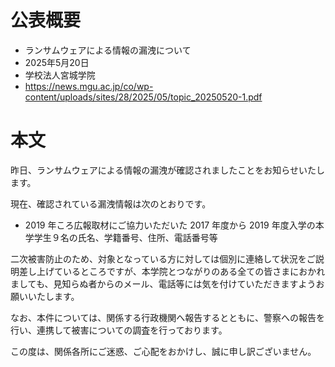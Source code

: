 # 公表概要
- ランサムウェアによる情報の漏洩について
- 2025年5月20日
- 学校法人宮城学院
- https://news.mgu.ac.jp/co/wp-content/uploads/sites/28/2025/05/topic_20250520-1.pdf

# 本文
昨⽇、ランサムウェアによる情報の漏洩が確認されましたことをお知らせいたします。

現在、確認されている漏洩情報は次のとおりです。

- 2019 年ころ広報取材にご協⼒いただいた 2017 年度から 2019 年度⼊学の本学学⽣９名の⽒名、学籍番号、住所、電話番号等

⼆次被害防⽌のため、対象となっている⽅に対しては個別に連絡して状況をご説明差し上げているところですが、本学院とつながりのある全ての皆さまにおかれましても、⾒知らぬ者からのメール、電話等には気を付けていただきますようお願いいたします。

なお、本件については、関係する⾏政機関へ報告するとともに、警察への報告を⾏い、連携して被害についての調査を⾏っております。

この度は、関係各所にご迷惑、ご⼼配をおかけし、誠に申し訳ございません。
